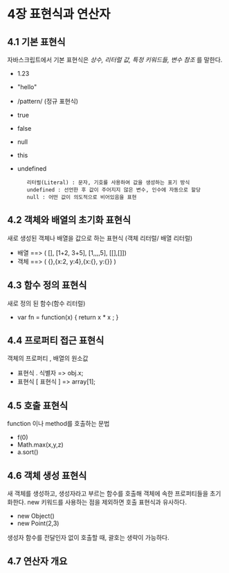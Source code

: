 # 4장 표현식과 연산자

## 4.1 기본 표현식

자바스크립트에서 기본 표현식은 *상수, 리터럴 값, 특정 키워드들, 변수 참조* 를 말한다.

- 1.23
- "hello"
- /pattern/ (정규 표현식)
- true
- false
- null
- this
- undefined 

         리터럴(Literal) : 문자, 기호를 사용하여 값을 생성하는 표기 방식
         undefined : 선언한 후 값이 주어지지 않은 변수, 인수에 자동으로 할당
         null : 어떤 값이 의도적으로 비어있음을 표현

## 4.2 객체와 배열의 초기화 표현식

새로 생성된 객체나 배열을 값으로 하는 표현식 (객체 리터럴/ 배열 리터럴)
- 배열 ==> ( [], [1+2, 3+5], [1,,,,5], [[],[]])
- 객체 ==> ( {},{x:2, y:4},{x:{}, y:{}} ) 

## 4.3 함수 정의 표현식
새로 정의 된 함수(함수 리터럴)
- var fn = function(x) { return x * x ; }
	
## 4.4 프로퍼티 접근 표현식
객체의 프로퍼티 , 배열의 원소값
- 표현식 . 식별자  => obj.x;
-  표현식 [ 표현식 ] => array[1];

## 4.5 호출 표현식
function 이나 method를 호출하는 문법
- f(0)
- Math.max(x,y,z)
- a.sort()

## 4.6 객체 생성 표현식
새 객체를 생성하고, 생성자라고 부르는 함수를 호출해 객체에 속한 프로퍼티들을 초기화한다.
new 키워드를 사용하는 점을 제외하면 호출 표현식과 유사하다.
- new Object()
- new Point(2,3)

생성자 함수를 전달인자 없이 호출할 때, 괄호는 생략이 가능하다.

## 4.7 연산자 개요
[](./img/1.jpg)
[](./img/2.jpg)
